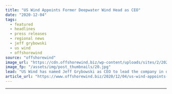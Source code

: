 ```yaml
---
title: "US Wind Appoints Former Deepwater Wind Head as CEO"
date: "2020-12-04"
tags: 
  - featured
  - headlines
  - press releases
  - regional news
  - jeff grybowski
  - us wind
  - offshorewind
source: "offshorewind"
image_url: "https://cdn.offshorewind.biz/wp-content/uploads/sites/2/2020/12/04102005/US-Wind-Appoints-Former-Deepwater-Wind-Head-as-CEO.jpg"
image_fp: "/assets/img/post_thumbnails/20.jpg"
lead: "US Wind has named Jeff Grybowski as CEO to lead the company in developing"
article_url: "https://www.offshorewind.biz/2020/12/04/us-wind-appoints-former-deepwater-wind-head-as-ceo/"
---
```


---

